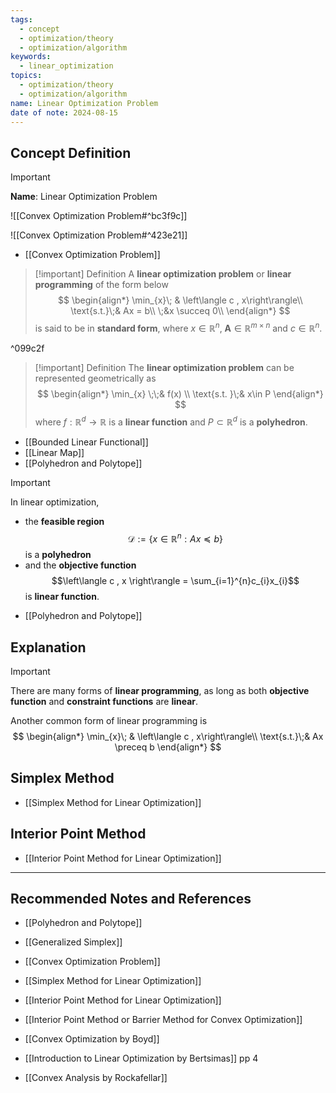 ```yaml
---
tags:
  - concept
  - optimization/theory
  - optimization/algorithm
keywords:
  - linear_optimization
topics:
  - optimization/theory
  - optimization/algorithm
name: Linear Optimization Problem
date of note: 2024-08-15
---
```


## Concept Definition

>[!important]
>**Name**: Linear Optimization Problem

![[Convex Optimization Problem#^bc3f9c]]

![[Convex Optimization Problem#^423e21]]

- [[Convex Optimization Problem]]

>[!important] Definition
>A  **linear optimization problem** or **linear programming** of the form below
>$$
>\begin{align*}
>\min_{x}\; & \left\langle c ,  x\right\rangle\\
>\text{s.t.}\;& Ax = b\\
>\;&x \succeq 0\\
\end{align*}
>$$
>is said to be in **standard form**, where $x\in \mathbb{R}^{n}$, $\boldsymbol{A}\in \mathbb{R}^{m\times n}$ and $c\in \mathbb{R}^{n}.$

^099c2f

>[!important] Definition
>The **linear optimization problem** can be represented geometrically as 
>$$
>\begin{align*}
>\min_{x} \;\;& f(x) \\
>\text{s.t. }\;& x\in P
>\end{align*}
>$$
>where $f: \mathbb{R}^{d} \to \mathbb{R}$ is a **linear function** and $P \subset \mathbb{R}^{d}$ is a **polyhedron**.

- [[Bounded Linear Functional]]
- [[Linear Map]]
- [[Polyhedron and Polytope]]


>[!important]
>In linear optimization,
>- the **feasible region** $$\mathcal{D} := \left\{ x\in \mathbb{R}^{n}:   Ax \preceq b\right\} $$ is a **polyhedron**
>- and the **objective function** $$\left\langle c , x \right\rangle = \sum_{i=1}^{n}c_{i}x_{i}$$ is **linear function**.

- [[Polyhedron and Polytope]]

## Explanation

>[!important] 
>There are many forms of **linear programming**, as long as both **objective function** and **constraint functions** are **linear**.
>
>
>Another common form of linear programming is
>$$
>\begin{align*}
>\min_{x}\; & \left\langle c ,  x\right\rangle\\
>\text{s.t.}\;& Ax \preceq b
\end{align*}
>$$


## Simplex Method

- [[Simplex Method for Linear Optimization]]


## Interior Point Method

- [[Interior Point Method for Linear Optimization]]





-----------
##  Recommended Notes and References

- [[Polyhedron and Polytope]]
- [[Generalized Simplex]]

- [[Convex Optimization Problem]]


- [[Simplex Method for Linear Optimization]]
- [[Interior Point Method for Linear Optimization]]
- [[Interior Point Method or Barrier Method for Convex Optimization]]


- [[Convex Optimization by Boyd]]
- [[Introduction to Linear Optimization by Bertsimas]] pp 4
- [[Convex Analysis by Rockafellar]]